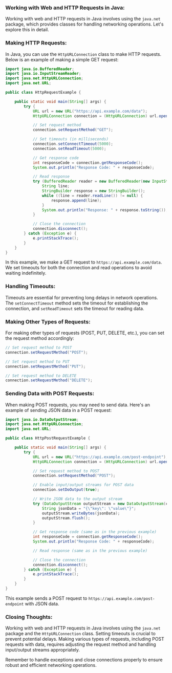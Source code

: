 ### Working with Web and HTTP Requests in Java:

Working with web and HTTP requests in Java involves using the `java.net` package, which provides classes for handling networking operations. Let's explore this in detail.

### Making HTTP Requests:

In Java, you can use the `HttpURLConnection` class to make HTTP requests. Below is an example of making a simple GET request:

```java
import java.io.BufferedReader;
import java.io.InputStreamReader;
import java.net.HttpURLConnection;
import java.net.URL;

public class HttpRequestExample {

    public static void main(String[] args) {
        try {
            URL url = new URL("https://api.example.com/data");
            HttpURLConnection connection = (HttpURLConnection) url.openConnection();

            // Set request method
            connection.setRequestMethod("GET");

            // Set timeouts (in milliseconds)
            connection.setConnectTimeout(5000);
            connection.setReadTimeout(5000);

            // Get response code
            int responseCode = connection.getResponseCode();
            System.out.println("Response Code: " + responseCode);

            // Read response
            try (BufferedReader reader = new BufferedReader(new InputStreamReader(connection.getInputStream()))) {
                String line;
                StringBuilder response = new StringBuilder();
                while ((line = reader.readLine()) != null) {
                    response.append(line);
                }
                System.out.println("Response: " + response.toString());
            }

            // Close the connection
            connection.disconnect();
        } catch (Exception e) {
            e.printStackTrace();
        }
    }
}
```

In this example, we make a GET request to `https://api.example.com/data`. We set timeouts for both the connection and read operations to avoid waiting indefinitely.

### Handling Timeouts:

Timeouts are essential for preventing long delays in network operations. The `setConnectTimeout` method sets the timeout for establishing the connection, and `setReadTimeout` sets the timeout for reading data.

### Making Other Types of Requests:

For making other types of requests (POST, PUT, DELETE, etc.), you can set the request method accordingly:

```java
// Set request method to POST
connection.setRequestMethod("POST");

// Set request method to PUT
connection.setRequestMethod("PUT");

// Set request method to DELETE
connection.setRequestMethod("DELETE");
```

### Sending Data with POST Requests:

When making POST requests, you may need to send data. Here's an example of sending JSON data in a POST request:

```java
import java.io.DataOutputStream;
import java.net.HttpURLConnection;
import java.net.URL;

public class HttpPostRequestExample {

    public static void main(String[] args) {
        try {
            URL url = new URL("https://api.example.com/post-endpoint");
            HttpURLConnection connection = (HttpURLConnection) url.openConnection();

            // Set request method to POST
            connection.setRequestMethod("POST");

            // Enable input/output streams for POST data
            connection.setDoOutput(true);

            // Write JSON data to the output stream
            try (DataOutputStream outputStream = new DataOutputStream(connection.getOutputStream())) {
                String jsonData = "{\"key\": \"value\"}";
                outputStream.writeBytes(jsonData);
                outputStream.flush();
            }

            // Get response code (same as in the previous example)
            int responseCode = connection.getResponseCode();
            System.out.println("Response Code: " + responseCode);

            // Read response (same as in the previous example)

            // Close the connection
            connection.disconnect();
        } catch (Exception e) {
            e.printStackTrace();
        }
    }
}
```

This example sends a POST request to `https://api.example.com/post-endpoint` with JSON data.

### Closing Thoughts:

Working with web and HTTP requests in Java involves using the `java.net` package and the `HttpURLConnection` class. Setting timeouts is crucial to prevent potential delays. Making various types of requests, including POST requests with data, requires adjusting the request method and handling input/output streams appropriately.

Remember to handle exceptions and close connections properly to ensure robust and efficient networking operations.